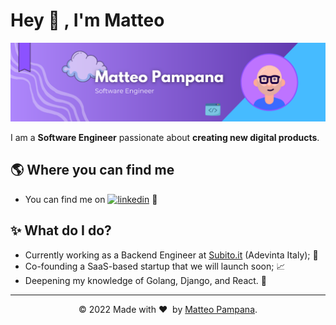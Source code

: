 # Hey 👋 , I'm Matteo

<img src="https://raw.githubusercontent.com/matteo-pampana/matteo-pampana/main/BannerGithub.png" alt="Matteo Pampana - software engineer">

I am a **Software Engineer** passionate about **creating new digital products**.

## 🌎 Where you can find me
- You can find me on [<img alt="linkedin" src="https://img.shields.io/badge/linkedin-%230077B5.svg?&style=rounded&logo=linkedin&logoColor=white" />](https://www.linkedin.com/in/matteopampana/) 💼

## ✨ What do I do?

- Currently working as a Backend Engineer at <a href="https://www.subito.it" target="_blank">Subito.it</a> (Adevinta Italy); 🏢  
- Co-founding a SaaS-based startup that we will launch soon; 📈 
- Deepening my knowledge of Golang, Django, and React. 📖  

---
<p align="center"> © 2022 Made with ❤️ &nbsp;by <a href="https://github.com/matteo-pampana">Matteo Pampana</a>. </p>
